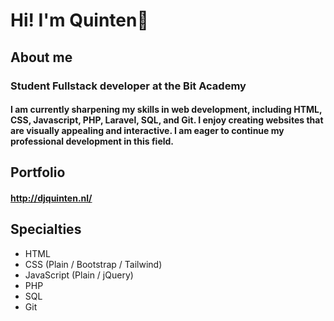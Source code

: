 # Hi! I'm Quinten👋

## About me
### Student Fullstack developer at the Bit Academy
####  I am currently sharpening my skills in web development, including HTML, CSS, Javascript, PHP, Laravel, SQL, and Git. I enjoy creating websites that are visually appealing and interactive. I am eager to continue my professional development in this field.

## Portfolio
#### http://djquinten.nl/

## Specialties

- HTML
- CSS (Plain / Bootstrap / Tailwind)
- JavaScript (Plain / jQuery)
- PHP
- SQL
- Git
